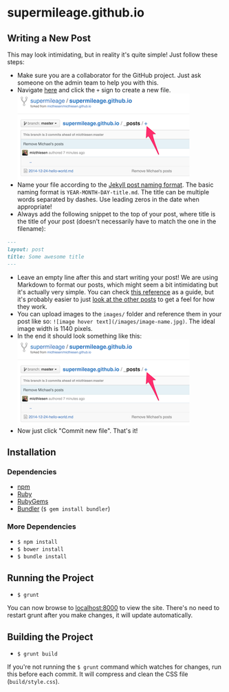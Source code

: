 # supermileage.github.io

## Writing a New Post
This may look intimidating, but in reality it's quite simple! Just follow these steps:
- Make sure you are a collaborator for the GitHub project. Just ask someone on the admin team to help you with this.
- Navigate [here](https://github.com/supermileage/supermileage.github.io/tree/master/_posts) and click the `+` sign to create a new file. ![plus sign](images/readme-new-file.png)
- Name your file according to the [Jekyll post naming format](http://jekyllrb.com/docs/posts/#creating-post-files). The basic naming format is `YEAR-MONTH-DAY-title.md`. The title can be multiple words separated by dashes. Use leading zeros in the date when appropriate!
- Always add the following snippet to the top of your post, where title is the title of your post (doesn't necessarily have to match the one in the filename):
```markdown
---
layout: post
title: Some awesome title
---
```
- Leave an empty line after this and start writing your post! We are using Markdown to format our posts, which might seem a bit intimidating but it's actually very simple. You can check [this reference](https://daringfireball.net/projects/markdown/basics) as a guide, but it's probably easier to just [look at the other posts](https://github.com/supermileage/supermileage.github.io/tree/master/_posts) to get a feel for how they work.
- You can upload images to the `images/` folder and reference them in your post like so: `![image hover text](/images/image-name.jpg)`. The ideal image width is 1140 pixels.
- In the end it should look something like this: ![post example](images/readme-new-file.png)
- Now just click "Commit new file". That's it!

## Installation

### Dependencies
- [npm](https://www.npmjs.com/)
- [Ruby](https://www.ruby-lang.org/)
- [RubyGems](https://rubygems.org/)
- [Bundler](http://bundler.io/) (`$ gem install bundler`)

### More Dependencies
- `$ npm install`
- `$ bower install`
- `$ bundle install`

## Running the Project
- `$ grunt`

You can now browse to [localhost:8000](http://localhost:8000/) to view the site. There's no need to restart grunt after you make changes, it will update automatically.

## Building the Project
- `$ grunt build`

If you're not running the `$ grunt` command which watches for changes, run this before each commit. It will compress and clean the CSS file (`build/style.css`).

